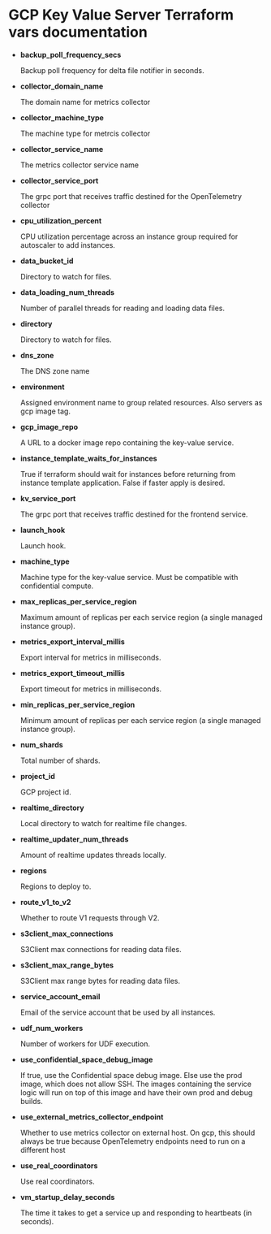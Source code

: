 # GCP Key Value Server Terraform vars documentation

-   **backup_poll_frequency_secs**

    Backup poll frequency for delta file notifier in seconds.

-   **collector_domain_name**

    The domain name for metrics collector

-   **collector_machine_type**

    The machine type for metrcis collector

-   **collector_service_name**

    The metrics collector service name

-   **collector_service_port**

    The grpc port that receives traffic destined for the OpenTelemetry collector

-   **cpu_utilization_percent**

    CPU utilization percentage across an instance group required for autoscaler to add instances.

-   **data_bucket_id**

    Directory to watch for files.

-   **data_loading_num_threads**

    Number of parallel threads for reading and loading data files.

-   **directory**

    Directory to watch for files.

-   **dns_zone**

    The DNS zone name

-   **environment**

    Assigned environment name to group related resources. Also servers as gcp image tag.

-   **gcp_image_repo**

    A URL to a docker image repo containing the key-value service.

-   **instance_template_waits_for_instances**

    True if terraform should wait for instances before returning from instance template application.
    False if faster apply is desired.

-   **kv_service_port**

    The grpc port that receives traffic destined for the frontend service.

-   **launch_hook**

    Launch hook.

-   **machine_type**

    Machine type for the key-value service. Must be compatible with confidential compute.

-   **max_replicas_per_service_region**

    Maximum amount of replicas per each service region (a single managed instance group).

-   **metrics_export_interval_millis**

    Export interval for metrics in milliseconds.

-   **metrics_export_timeout_millis**

    Export timeout for metrics in milliseconds.

-   **min_replicas_per_service_region**

    Minimum amount of replicas per each service region (a single managed instance group).

-   **num_shards**

    Total number of shards.

-   **project_id**

    GCP project id.

-   **realtime_directory**

    Local directory to watch for realtime file changes.

-   **realtime_updater_num_threads**

    Amount of realtime updates threads locally.

-   **regions**

    Regions to deploy to.

-   **route_v1_to_v2**

    Whether to route V1 requests through V2.

-   **s3client_max_connections**

    S3Client max connections for reading data files.

-   **s3client_max_range_bytes**

    S3Client max range bytes for reading data files.

-   **service_account_email**

    Email of the service account that be used by all instances.

-   **udf_num_workers**

    Number of workers for UDF execution.

-   **use_confidential_space_debug_image**

    If true, use the Confidential space debug image. Else use the prod image, which does not allow
    SSH. The images containing the service logic will run on top of this image and have their own
    prod and debug builds.

-   **use_external_metrics_collector_endpoint**

    Whether to use metrics collector on external host. On gcp, this should always be true because
    OpenTelemetry endpoints need to run on a different host

-   **use_real_coordinators**

    Use real coordinators.

-   **vm_startup_delay_seconds**

    The time it takes to get a service up and responding to heartbeats (in seconds).
